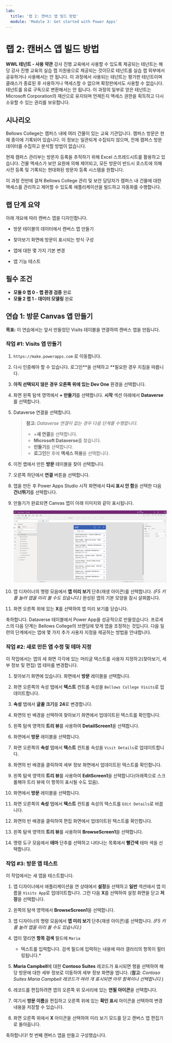 ```yaml
---
lab:
  title: '랩 2: 캔버스 앱 빌드 방법'
  module: 'Module 3: Get started with Power Apps'
---
```


# 랩 2: 캔버스 앱 빌드 방법

**WWL 테넌트 - 사용 약관** 강사 진행 교육에서 사용할 수 있도록 제공되는 테넌트는 해당 강사 진행 교육의 실습 랩 지원용으로 제공되는 것이므로 테넌트를 실습 랩 외부에서 공유하거나 사용해서는 안 됩니다. 이 과정에서 사용되는 테넌트는 평가판 테넌트이며 클래스가 종료된 후 사용하거나 액세스할 수 없으며 확장판에서도 사용할 수 없습니다. 테넌트를 유료 구독으로 변환해서는 안 됩니다. 이 과정의 일부로 얻은 테넌트는 Microsoft Corporation의 재산으로 유지되며 언제든지 액세스 권한을 획득하고 다시 소유할 수 있는 권리를 보유합니다. 

## 시나리오

Bellows College는 캠퍼스 내에 여러 건물이 있는 교육 기관입니다. 캠퍼스 방문은 현재 종이에 기록되어 있습니다. 이 정보는 일관되게 수집되지 않으며, 전체 캠퍼스 방문 데이터를 수집하고 분석할 방법이 없습니다.

현재 캠퍼스 관리부는 방문자 등록을 추적하기 위해 Excel 스프레드시트를 활용하고 있습니다. 건물 액세스가 보안 요원에 의해 제어되고, 모든 방문이 반드시 호스트에 의해 사전 등록 및 기록되는 현대화된 방문자 등록 시스템을 원합니다.

이 과정 전반에 걸쳐 Bellows College 관리 및 보안 담당자가 캠퍼스 내 건물에 대한 액세스를 관리하고 제어할 수 있도록 애플리케이션을 빌드하고 자동화를 수행합니다.


## 랩 단계 요약

아래 개요에 따라 캔버스 앱을 디자인합니다.

- 방문 테이블의 데이터에서 캔버스 앱 만들기

- 찾아보기 화면에 방문이 표시되는 방식 구성

- 앱에 대한 몇 가지 기본 변경

- 앱 기능 테스트

## 필수 조건

- **모듈 0 랩 0 - 랩 환경 검증** 완료
- **모듈 2 랩 1 - 데이터 모델링** 완료


## 연습 1: 방문 Canvas 앱 만들기

**목표:** 이 연습에서는 앞서 만들었던 Visits 테이블을 연결하여 캔버스 앱을 만듭니다.


### 작업 \#1: Visits 앱 만들기

1.  `https://make.powerapps.com` 로 이동합니다.

2.  다시 인증해야 할 수 있습니다. 로그인**을 선택하고 **필요한 경우 지침을 따릅니다.

3.  **아직 선택되지 않은 경우 오른쪽 위에 있는 Dev One** 환경을 선택합니다.

4.  화면 왼쪽 탐색 영역에서 **+ 만들기**를 선택합니다. **시작** 섹션 아래에서 **Dataverse**를 선택합니다.

5.  Dataverse 연결을 선택합니다.

    > **참고:** *Dataverse 연결이 없는 경우 다음 단계를 수행합니다.*
    > - +**새 연결**을 선택합니다.
    > - **Microsoft Dataverse**를 찾습니다.
    > - **만들기**를 선택합니다.
    > - **로그인**한 후에 **액세스 허용**을 선택합니다.

6.  이전 랩에서 만든 **방문** 테이블을 찾아 선택합니다.

7.  오른쪽 하단에서 **연결** 버튼을 선택합니다.

8.  앱을 만든 후 Power Apps Studio 시작 화면에서 **다시 표시 안 함**을 선택한 다음 **건너뛰기**를 선택합니다.

9.  만들기가 완료되면 Canvas 앱이 아래 이미지와 같이 표시됩니다.

    ![방문 데이터에서 만든 캔버스 앱입니다.](media/2-canvas-app-from-data.png)

10.  앱 디자이너의 명령 모음에서 **앱 미리 보기** 단추(재생 아이콘)를 선택합니다. *(F5 키를 눌러 앱을 미리 볼 수도 있습니다.)* 완성된 앱의 기본 모양을 잠시 살펴봅니다.

11. 화면 오른쪽 위에 있는 **X**를 선택하여 앱 미리 보기를 닫습니다.

축하합니다. Dataverse 테이블에서 Power App을 성공적으로 만들었습니다. 프로세스의 다음 단계는 Bellows College의 브랜딩에 맞게 앱을 조정하는 것입니다. 다음 일련의 단계에서는 앱에 몇 가지 추가 사용자 지정을 제공하는 방법을 안내합니다.


### 작업 \#2: 새로 만든 앱 수정 및 테마 지정

이 작업에서는 앱의 세 화면 각각에 있는 머리글 텍스트를 사용자 지정하고(찾아보기, 세부 정보 및 편집) 앱 테마를 변경합니다. 

1.  찾아보기 화면에 있습니다. 화면에서 **방문** 레이블을 선택합니다.

1.  화면 오른쪽의 속성 탭에서 **텍스트** 컨트롤 속성을 `Bellows College Visits`로 업데이트합니다.

1.  **속성** 탭에서 **글꼴 크기**를 **24**로 변경합니다. 

1.  화면의 빈 배경을 선택하여 찾아보기 화면에서 업데이트된 텍스트를 확인합니다. 

1.  왼쪽 탐색 영역의 **트리 뷰**를 사용하여 **DetailScreen1**을 선택합니다. 

1.  화면에서 **방문** 레이블을 선택합니다.

1.  화면 오른쪽의 **속성** 탭에서 **텍스트** 컨트롤 속성을 `Visit Details`로 업데이트합니다.

1.  화면의 빈 배경을 클릭하여 세부 정보 화면에서 업데이트된 텍스트를 확인합니다.

1.  왼쪽 탐색 영역의 **트리 뷰**를 사용하여 **EditScreen1**을 선택합니다(아래쪽으로 스크롤해야 트리 뷰에 이 항목이 표시될 수도 있음).

1.  화면에서 **방문** 레이블을 선택합니다.

1.  화면 오른쪽의 **속성** 탭에서 **텍스트** 컨트롤 속성의 텍스트를 `Edit Details`로 바꿉니다.

1.  화면의 빈 배경을 클릭하여 편집 화면에서 업데이트된 텍스트를 확인합니다.

1.  왼쪽 탐색 영역의 **트리 뷰**를 사용하여 **BrowseScreen1**을 선택합니다.

1.  명령 도구 모음에서 **테마** 단추를 선택하고 나타나는 목록에서 **빨간색** 테마 색을 선택합니다.


### 작업 \#3: 방문 앱 테스트

이 작업에서는 새 앱을 테스트합니다.

1.  앱 디자이너에서 애플리케이션을 연 상태에서 **설정**을 선택하고 **일반** 섹션에서 앱 이름을 `Visits App`로 업데이트합니다. 그런 다음 **X**를 선택하여 설정 화면을 닫고 **저장**을 선택합니다.

2.  왼쪽의 탐색 영역에서 **BrowseScreen1**을 선택합니다.

3.  앱 디자이너의 명령 모음에서 **앱 미리 보기** 단추(재생 아이콘)를 선택합니다. *(F5 키를 눌러 앱을 미리 볼 수도 있습니다.)*

4.  앱이 열리면 **항목 검색** 필드에 `Maria`
    * 텍스트를 입력합니다. 검색 필드에 입력하는 내용에 따라 갤러리의 항목이 필터링됩니다.*

5.  **Maria Campbell**에 대한 **Contoso Suites** 레코드가 표시되면 행을 선택하여 해당 방문에 대한 세부 정보로 이동하여 세부 정보 화면을 엽니다. (**참고**: *Contoso Suites Maria Campbell 레코드가 여러 개 표시되면 아무 항목이나 선택합니다.*)

6.  레코드를 편집하려면 앱의 오른쪽 위 모서리에 있는 **연필 아이콘**을 선택합니다.

7.  여기서 **방문 이름**을 편집하고 오른쪽 위에 있는 **확인 표시** 아이콘을 선택하여 변경 내용을 저장할 수 있습니다.

8.  화면 오른쪽 위에서 **X** 아이콘을 선택하여 미리 보기 모드를 닫고 캔버스 앱 편집기로 돌아옵니다.

축하합니다! 첫 번째 캔버스 앱을 만들고 구성했습니다.

